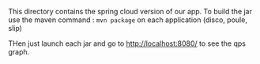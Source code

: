 This directory contains the spring cloud version of our app.
To build the jar use the maven command : `mvn package` on each application (disco, poule, slip)

THen just launch each jar and go to [http://localhost:8080/]() to see the qps graph.